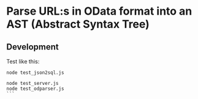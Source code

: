 Parse URL:s in OData format into an AST (Abstract Syntax Tree)
=============================================================

Development
-----------

Test like this:

````
node test_json2sql.js

node test_server.js
node test_odparser.js
```
